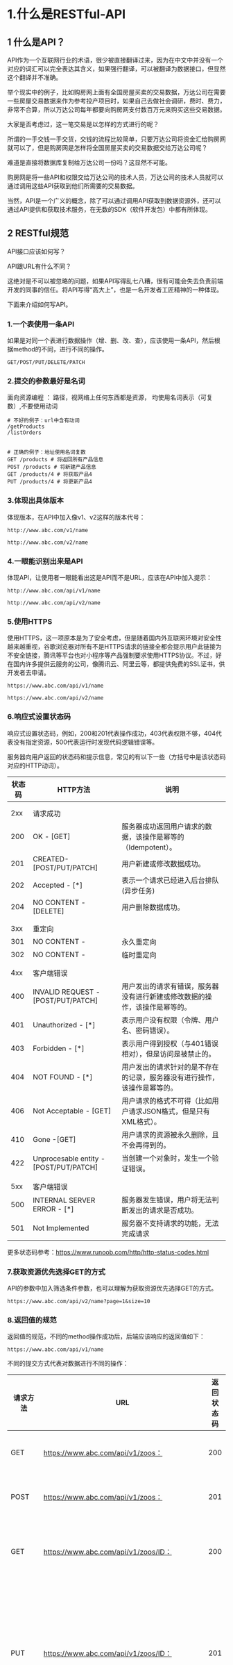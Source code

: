 # 1.什么是RESTful-API


## 1 什么是API？

API作为一个互联网行业的术语，很少被直接翻译过来，因为在中文中并没有一个对应的词汇可以完全表达其含义，如果强行翻译，可以被翻译为数据接口，但显然这个翻译并不准确。

举个现实中的例子，比如购房网上面有全国房屋买卖的交易数据，万达公司在需要一些房屋交易数据来作为参考投产项目时，如果自己去做社会调研，费时、费力，非常不合算，所以万达公司每年都要向购房网支付数百万元来购买这些交易数据。


大家是否考虑过，这一笔交易是以怎样的方式进行的呢？

所谓的一手交钱一手交货，交钱的流程比较简单，只要万达公司将资金汇给购房网就可以了，但是购房网是怎样将全国房屋买卖的交易数据交给万达公司呢？

难道是直接将数据库复制给万达公司一份吗？这显然不可能。

购房网是将一些API和权限交给万达公司的技术人员，万达公司的技术人员就可以通过调用这些API获取到他们所需要的交易数据。

当然，API是一个广义的概念，除了可以通过调用API获取到数据资源外，还可以通过API提供和获取技术服务，在无数的SDK（软件开发包）中都有所体现。



## 2 RESTful规范


API接口应该如何写？


API跟URL有什么不同？


这绝对是不可以被忽略的问题，如果API写得乱七八糟，很有可能会失去负责前端开发的同事的信任。将API写得“高大上”，也是一名开发者工匠精神的一种体现。


下面来介绍如何写API。


### 1.一个表使用一条API 

如果是对同一个表进行数据操作（增、删、改、查），应该使用一条API，然后根据method的不同，进行不同的操作。

```shell
GET/POST/PUT/DELETE/PATCH
```


### 2.提交的参数最好是名词

面向资源编程 ： 路径，视网络上任何东西都是资源， 均使用名词表示（可复数）,不要使用动词

```shell
# 不好的例子：url中含有动词 
/getProducts 
/listOrders 


# 正确的例子：地址使用名词复数 
GET /products # 将返回所有产品信息 
POST /products # 将新建产品信息 
GET /products/4 # 将获取产品4 
PUT /products/4 # 将更新产品4 
```


### 3.体现出具体版本

体现版本，在API中加入像v1、v2这样的版本代号：

```shell
http://www.abc.com/v1/name

http://www.abc.com/v2/name
```


### 4.一眼能识别出来是API

体现API，让使用者一眼能看出这是API而不是URL，应该在API中加入提示：

```shell
http://www.abc.com/api/v1/name

http://www.abc.com/api/v2/name
```

### 5.使用HTTPS

使用HTTPS，这一项原本是为了安全考虑，但是随着国内外互联网环境对安全性越来越重视，谷歌浏览器对所有不是HTTPS请求的链接全都会提示用户此链接为不安全链接，腾讯等平台也对小程序等产品强制要求使用HTTPS协议。不过，好在国内许多提供云服务的公司，像腾讯云、阿里云等，都提供免费的SSL证书，供开发者去申请。


```shell
https://www.abc.com/api/v1/name

https://www.abc.com/api/v2/name
```


### 6.响应式设置状态码

响应式设置状态码，例如，200和201代表操作成功，403代表权限不够，404代表没有指定资源，500代表运行时发现代码逻辑错误等。

服务器向用户返回的状态码和提示信息，常见的有以下一些（方括号中是该状态码对应的HTTP动词）。

|状态码|HTTP方法|说明|
|-----|-------|-----|
||||
||||
|2xx|请求成功||
|200 |OK - [GET]|服务器成功返回用户请求的数据，该操作是幂等的（Idempotent）。|
|201 |CREATED- [POST/PUT/PATCH]|用户新建或修改数据成功。|
|202 |Accepted - [*]|表示一个请求已经进入后台排队(异步任务)|
|204 |NO CONTENT - [DELETE]|用户删除数据成功。|
||||
||||
|3xx |重定向||
|301 |NO CONTENT - |永久重定向 | 
|302 |NO CONTENT - |临时重定向 |
||||
||||
|4xx|客户端错误||
|400 |INVALID REQUEST - [POST/PUT/PATCH]|用户发出的请求有错误，服务器没有进行新建或修改数据的操作，该操作是幂等的。|
|401 |Unauthorized - [*]|表示用户没有权限（令牌、用户名、密码错误）。|
|403 |Forbidden - [*] |表示用户得到授权（与401错误相对），但是访问是被禁止的。|
|404 |NOT FOUND - [*] |用户发出的请求针对的是不存在的记录，服务器没有进行操作，该操作是幂等的。|
|406 |Not Acceptable - [GET]|用户请求的格式不可得（比如用户请求JSON格式，但是只有XML格式）。|
|410 |Gone -[GET]| 用户请求的资源被永久删除，且不会再得到的。|
|422 |Unprocesable entity - [POST/PUT/PATCH]| 当创建一个对象时，发生一个验证错误。|
||||
||||
|5xx|客户端错误||
|500 |INTERNAL SERVER ERROR - [*] |服务器发生错误，用户将无法判断发出的请求是否成功。|
|501 |Not Implemented| 服务器不支持请求的功能，无法完成请求 |


更多状态码参考：https://www.runoob.com/http/http-status-codes.html


### 7.获取资源优先选择GET的方式

API的参数中加入筛选条件参数，也可以理解为获取资源优先选择GET的方式。

```shell
https://www.abc.com/api/v2/name?page=1&size=10
```


### 8.返回值的规范

返回值的规范，不同的method操作成功后，后端应该响应的返回值如下：


```shell
https://www.abc.com/api/v1/name
```


不同的提交方式代表对数据进行不同的操作：


|请求方法|URL|返回状态码|说明|
|-----|-----|----|-------|
|GET    |https://www.abc.com/api/v1/zoos：             |200|列出所有动物园|
|POST   |https://www.abc.com/api/v1/zoos：             |201|新建一个动物园|
|GET    |https://www.abc.com/api/v1/zoos/ID：          |200|获取某个指定动物园的信息|
|PUT    |https://www.abc.com/api/v1/zoos/ID：          |201|更新某个指定动物园的信息（提供该动物园的全部信息）|
|PATCH  |https://www.abc.com/api/v1/zoos/ID：          |201|更新某个指定动物园的信息（提供该动物园的部分信息）|
|DELETE |https://www.abc.com/api/v1/zoos/ID：          |204|删除某个动物园|
|GET    |https://www.abc.com/api/v1/zoos/ID/animals    |200|列出某个指定动物园的所有动物|
|DELETE |https://www.abc.com/api/v1/zoos/ID/animals/ID |204|删除某个指定动物园的指定动物|


例如：

```shell
GET /books # 获取所有图书数据 
POST /books # 新建一本图书数据 
GET /books/<id>/ # 获取某个指定的图书数据 
PUT /books/<id>/ # 更新某个指定的图书数据 
DELETE /books/<id>/ # 删除某个指定的图书数据 
```



### 9.返回错误信息

返回错误信息，应该加入错误代号code，让用户能直接看出是哪种类型的错误。
  
```shell
ret {
    code:1000，
    data:{
        {'id':1,'title':'lala'}
    }
}
```


### 10.返回的详细信息


返回的详细信息，应该以字典的形式放在data中。


```shell
ret {
    code:1000，
    data:{
        {'id':1,'title':'lala','detail':http://www.……}
    }
}
```


### 11.过滤信息

`过滤`，`分页`，`排序`：通过在url上传参的形式传递搜索条件

常见的参数：

```shell
?limit=10 # 指定返回记录的数量。 
?offset=10 # 指定返回记录的开始位置。 
?page=2&pagesize=100 # 指定第几页，以及每页的记录数。 
?sortby=name&order=asc # 指定返回结果按照哪个属性排序，以及排序顺序。 
```


RESTful规范是业内约定俗成的规范，并不是技术上定义的公式，在实际生产使用中，大家还是要根据业务灵活运用。

